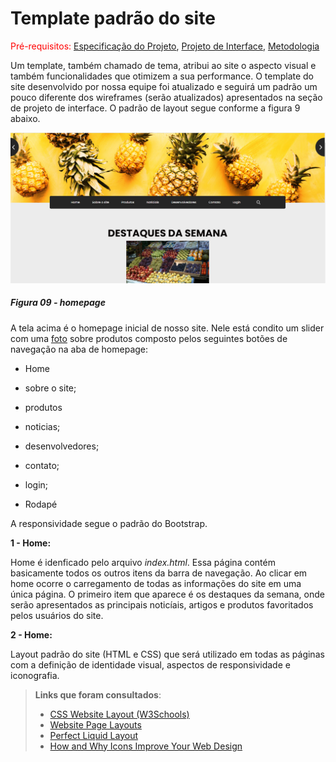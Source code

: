 # Template padrão do site

<span style="color:red">Pré-requisitos: <a href="2-Especificação do Projeto.md"> Especificação do Projeto</a></span>, <a href="3-Projeto de Interface.md"> Projeto de Interface</a>, <a href="4-Metodologia.md"> Metodologia</a>

Um template, também chamado de tema, atribui ao site o aspecto visual e também funcionalidades que otimizem a sua performance.  O template do site desenvolvido por nossa equipe foi atualizado e seguirá um padrão um pouco diferente dos wireframes (serão atualizados) apresentados na seção de projeto de interface.   O padrão de layout segue conforme a figura 9 abaixo.

![Logo do site](/src/img/telas/homepage.png)  
##### *Figura 09 - homepage*

A tela acima é o homepage inicial de nosso site. Nele está condito um slider com uma <a href="(/src/img/telas/homepage.png)">foto</a> sobre produtos 
 composto pelos seguintes botões de navegação na aba de homepage:

- Home

- sobre o site;  

- produtos

- noticias;  

- desenvolvedores;  

- contato;  

- login;

- Rodapé  

A responsividade segue o padrão do Bootstrap. 

**1 - Home:**

Home é idenficado pelo arquivo *index.html*. Essa página contém basicamente todos os outros itens da barra de navegação. Ao clicar em home ocorre o carregamento de todas as informações do site em uma única página. O primeiro item que aparece é os destaques da semana, onde serão apresentados as principais noticíais, artigos e produtos favoritados pelos usuários do site. 

**2 - Home:**


Layout padrão do site (HTML e CSS) que será utilizado em todas as páginas com a definição de identidade visual, aspectos de responsividade e iconografia.

> **Links que foram consultados**:
>
> - [CSS Website Layout (W3Schools)](https://www.w3schools.com/css/css_website_layout.asp)
> - [Website Page Layouts](http://www.cellbiol.com/bioinformatics_web_development/chapter-3-your-first-web-page-learning-html-and-css/website-page-layouts/)
> - [Perfect Liquid Layout](https://matthewjamestaylor.com/perfect-liquid-layouts)
> - [How and Why Icons Improve Your Web Design](https://usabilla.com/blog/how-and-why-icons-improve-you-web-design/)
